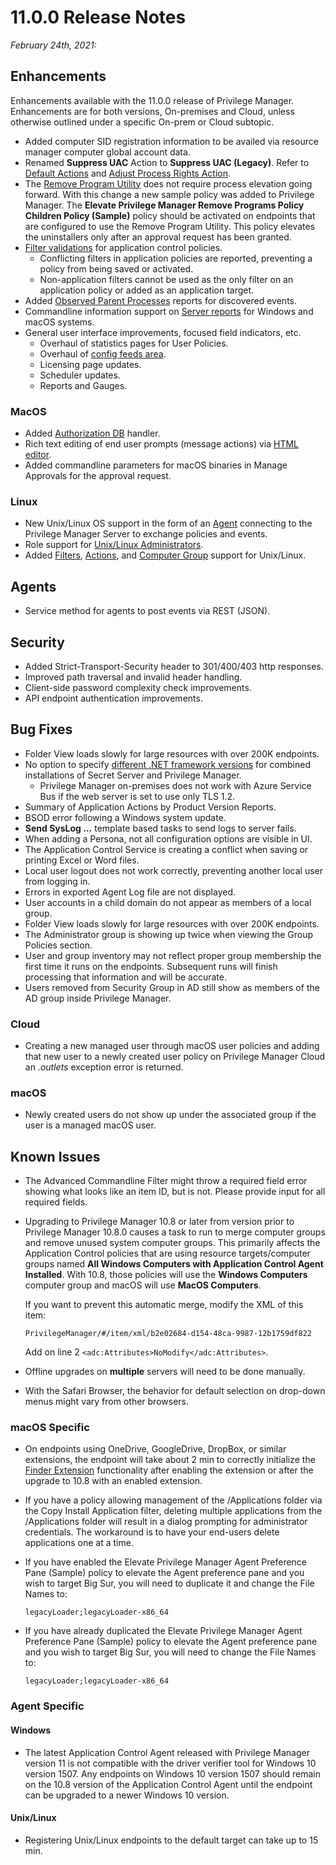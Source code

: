 [title]: # (11.0.0 Release)
[tags]: # (on-premises,cloud)
[priority]: # (30092)
# 11.0.0 Release Notes

_February 24th, 2021:_

## Enhancements

Enhancements available with the 11.0.0 release of Privilege Manager. Enhancements are for both versions, On-premises and Cloud, unless otherwise outlined under a specific On-prem or Cloud subtopic.

* Added computer SID registration information to be availed via resource manager computer global account data.
* Renamed __Suppress UAC__ Action to __Suppress UAC (Legacy)__. Refer to [Default Actions](../admin/actions/default-actions.md#set_environment_variable_action) and [Adjust Process Rights Action](../admin/actions/windows/unrestricted-token.md).
* The [Remove Program Utility](../how-to/maintenance/remove-programs-utility.md) does not require process elevation going forward. With this change a new sample policy was added to Privilege Manager. The __Elevate Privilege Manager Remove Programs Policy Children Policy (Sample)__ policy should be activated on endpoints that are configured to use the Remove Program Utility. This policy elevates the uninstallers only after an approval request has been granted.
* [Filter validations](../computer-groups/app-control/policies/error-conditions.md) for application control policies.
  * Conflicting filters in application policies are reported, preventing a policy from being saved or activated.
  * Non-application filters cannot be used as the only filter on an application policy or added as an application target.
* Added [Observed Parent Processes](../policy-events/drilldown.md#observed_parent_processes) reports for discovered events.
* Commandline information support on [Server reports](../policy-events/drilldown.md#events) for Windows and macOS systems.
* General user interface improvements, focused field indicators, etc.
  * Overhaul of statistics pages for User Policies.
  * Overhaul of [config feeds area](../admin/config-feeds).
  * Licensing page updates.
  * Scheduler updates.
  * Reports and Gauges.

### MacOS

* Added [Authorization DB](../platforms/macOS/mac-kexts.md) handler.
* Rich text editing of end user prompts (message actions) via [HTML editor](../admin/actions/macOS/wysiwyg.md).
* Added commandline parameters for macOS binaries in Manage Approvals for the approval request.

### Linux

* New Unix/Linux OS support in the form of an [Agent](../agents/nix/index.md) connecting to the Privilege Manager Server to exchange policies and events.
* Role support for [Unix/Linux Administrators](../admin/roles/app-roles.md).
* Added [Filters](../admin/filters/nix/index.md), [Actions](../admin/actions/nix/index.md), and [Computer Group](../computer-groups/nix/index.md) support for Unix/Linux.

## Agents

* Service method for agents to post events via REST (JSON).

## Security

* Added Strict-Transport-Security header to 301/400/403 http responses.
* Improved path traversal and invalid header handling.
* Client-side password complexity check improvements.
* API endpoint authentication improvements.

## Bug Fixes

* Folder View loads slowly for large resources with over 200K endpoints.
* No option to specify [different .NET framework versions](../troubleshooting/install-upgrade/multiple-tls.md) for combined installations of Secret Server and Privilege Manager.
  * Privilege Manager on-premises does not work with Azure Service Bus if the web server is set to use only TLS 1.2.
* Summary of Application Actions by Product Version Reports.
* BSOD error following a Windows system update.
* __Send SysLog ...__ template based tasks to send logs to server fails.
* When adding a Persona, not all configuration options are visible in UI.
* The Application Control Service is creating a conflict when saving or printing Excel or Word files.
* Local user logout does not work correctly, preventing another local user from logging in.
* Errors in exported Agent Log file are not displayed.
* User accounts in a child domain do not appear as members of a local group.
* Folder View loads slowly for large resources with over 200K endpoints.
* The Administrator group is showing up twice when viewing the Group Policies section.
* User and group inventory may not reflect proper group membership the first time it runs on the endpoints. Subsequent runs will finish processing that information and will be accurate.
* Users removed from Security Group in AD still show as members of the AD group inside Privilege Manager.

### Cloud

* Creating a new managed user through macOS user policies and adding that new user to a newly created user policy on Privilege Manager Cloud an _.outlets_ exception error is returned.

### macOS

* Newly created users do not show up under the associated group if the user is a managed macOS user.

## Known Issues

* The Advanced Commandline Filter might throw a required field error showing what looks like an item ID, but is not. Please provide input for all required fields.
* Upgrading to Privilege Manager 10.8 or later from version prior to Privilege Manager 10.8.0 causes a task to run to merge computer groups and remove unused system computer groups. This primarily affects the Application Control policies that are using resource targets/computer groups named __All Windows Computers with Application Control Agent Installed__.  With 10.8, those policies will use the __Windows Computers__ computer group and macOS will use __MacOS Computers__.

  If you want to prevent this automatic merge, modify the XML of this item:

  `PrivilegeManager/#/item/xml/b2e02684-d154-48ca-9987-12b1759df822`

  Add on line 2 `<adc:Attributes>NoModify</adc:Attributes>`.
* Offline upgrades on __multiple__ servers will need to be done manually.
* With the Safari Browser, the behavior for default selection on drop-down menus might vary from other browsers.

### macOS Specific

* On endpoints using OneDrive, GoogleDrive, DropBox, or similar extensions, the endpoint will take about 2 min to correctly initialize the [Finder Extension](../computer-groups/macOS/examples/self-elevation.md#troubleshooting__verify_the_finder_extension_is_installed) functionality after enabling the extension or after the upgrade to 10.8 with an enabled extension.
* If you have a policy allowing management of the /Applications folder via the Copy Install Application filter, deleting multiple applications from the /Applications folder will result in a dialog prompting for administrator credentials. The workaround is to have your end-users delete applications one at a time.
* If you have enabled the Elevate Privilege Manager Agent Preference Pane (Sample) policy to elevate the Agent preference pane and you wish to target Big Sur, you will need to duplicate it and change the File Names to:

  `legacyLoader;legacyLoader-x86_64`
* If you have already duplicated the Elevate Privilege Manager Agent Preference Pane (Sample) policy to elevate the Agent preference pane and you wish to target Big Sur, you will need to change the File Names to:

  `legacyLoader;legacyLoader-x86_64`

### Agent Specific

#### Windows

* The latest Application Control Agent released with Privilege Manager version 11 is not compatible with the driver verifier tool for Windows 10 version 1507. Any endpoints on Windows 10 version 1507 should remain on the 10.8 version of the Application Control Agent until the endpoint can be upgraded to a newer Windows 10 version.

#### Unix/Linux

* Registering Unix/Linux endpoints to the default target can take up to 15 min.
